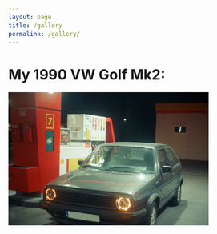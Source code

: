 ```yaml
---
layout: page
title: /gallery
permalink: /gallery/
---
```


# My 1990 VW Golf Mk2:

<img src="/assets/img/mk2.JPG" width=400>
